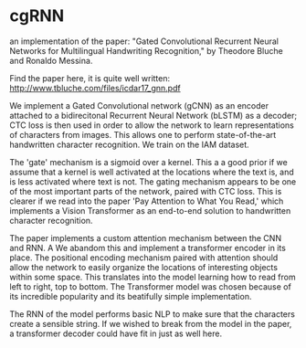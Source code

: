 # cgRNN
an implementation of the paper: "Gated Convolutional Recurrent Neural Networks for Multilingual Handwriting Recognition," by Theodore Bluche and Ronaldo Messina.

Find the paper here, it is quite well written:
http://www.tbluche.com/files/icdar17_gnn.pdf

We implement a Gated Convolutional network (gCNN) as an encoder attached to a bidirecitonal Recurrent Neural Network (bLSTM) as a decoder; CTC loss is then used in order to allow the network to learn representations of characters from images. This allows one to perform state-of-the-art handwritten character recognition. We train on the IAM dataset.

The 'gate' mechanism is a sigmoid over a kernel. This a a good prior if we assume that a kernel is well activated at the locations where the text is, and is less activated where text is not. The gating mechanism appears to be one of the most important parts of the network, paired with CTC loss. This is clearer if we read into the paper 'Pay Attention to What You Read,' which implements a Vision Transformer as an end-to-end solution to handwritten character recognition. 

The paper implements a custom attention mechanism between the CNN and RNN. A  We abandom this and implement a transformer encoder in its place. The positional encoding mechanism paired with attention should allow the network to easily organize the locations of interesting objects within some space. This translates into the model learning how to read from left to right, top to bottom. The Transformer model was chosen because of its incredible popularity and its beatifully simple implementation.

The RNN of the model performs basic NLP to make sure that the characters create a sensible string. If we wished to break from the model in the paper, a transformer decoder could have fit in just as well here.  

